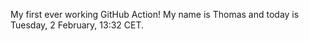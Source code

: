 My first ever working GitHub Action!
My name is Thomas and today is Tuesday, 2 February, 13:32 CET. 
